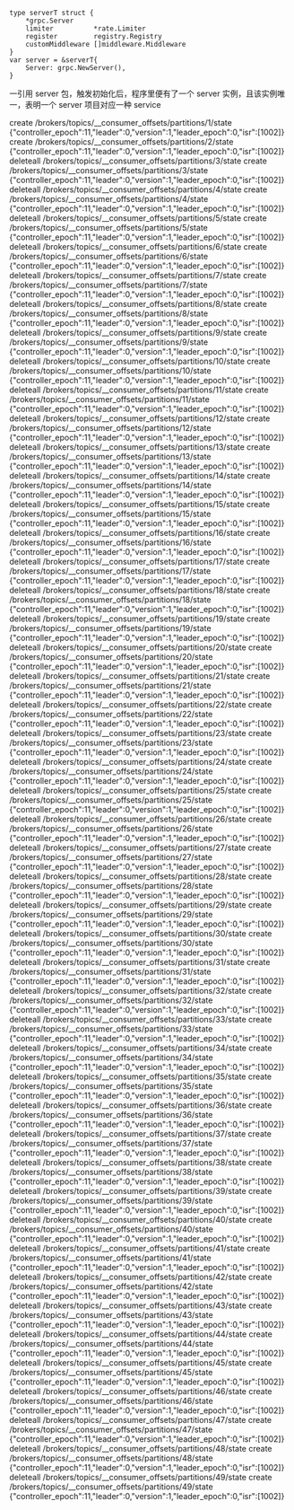 ```text
type serverT struct {
	*grpc.Server
	limiter          *rate.Limiter
	register         registry.Registry
	customMiddleware []middleware.Middleware
}
var server = &serverT{
	Server: grpc.NewServer(),
}
```

一引用 server 包，触发初始化后，程序里便有了一个 server 实例，且该实例唯一，表明一个 server 项目对应一种 service


create /brokers/topics/__consumer_offsets/partitions/1/state {"controller_epoch":11,"leader":0,"version":1,"leader_epoch":0,"isr":[1002]}
create /brokers/topics/__consumer_offsets/partitions/2/state {"controller_epoch":11,"leader":0,"version":1,"leader_epoch":0,"isr":[1002]}
deleteall /brokers/topics/__consumer_offsets/partitions/3/state
create /brokers/topics/__consumer_offsets/partitions/3/state {"controller_epoch":11,"leader":0,"version":1,"leader_epoch":0,"isr":[1002]}
deleteall /brokers/topics/__consumer_offsets/partitions/4/state
create /brokers/topics/__consumer_offsets/partitions/4/state {"controller_epoch":11,"leader":0,"version":1,"leader_epoch":0,"isr":[1002]}
deleteall /brokers/topics/__consumer_offsets/partitions/5/state
create /brokers/topics/__consumer_offsets/partitions/5/state {"controller_epoch":11,"leader":0,"version":1,"leader_epoch":0,"isr":[1002]}
deleteall /brokers/topics/__consumer_offsets/partitions/6/state
create /brokers/topics/__consumer_offsets/partitions/6/state {"controller_epoch":11,"leader":0,"version":1,"leader_epoch":0,"isr":[1002]}
deleteall /brokers/topics/__consumer_offsets/partitions/7/state
create /brokers/topics/__consumer_offsets/partitions/7/state {"controller_epoch":11,"leader":0,"version":1,"leader_epoch":0,"isr":[1002]}
deleteall /brokers/topics/__consumer_offsets/partitions/8/state
create /brokers/topics/__consumer_offsets/partitions/8/state {"controller_epoch":11,"leader":0,"version":1,"leader_epoch":0,"isr":[1002]}
deleteall /brokers/topics/__consumer_offsets/partitions/9/state
create /brokers/topics/__consumer_offsets/partitions/9/state {"controller_epoch":11,"leader":0,"version":1,"leader_epoch":0,"isr":[1002]}
deleteall /brokers/topics/__consumer_offsets/partitions/10/state
create /brokers/topics/__consumer_offsets/partitions/10/state {"controller_epoch":11,"leader":0,"version":1,"leader_epoch":0,"isr":[1002]}
deleteall /brokers/topics/__consumer_offsets/partitions/11/state
create /brokers/topics/__consumer_offsets/partitions/11/state {"controller_epoch":11,"leader":0,"version":1,"leader_epoch":0,"isr":[1002]}
deleteall /brokers/topics/__consumer_offsets/partitions/12/state
create /brokers/topics/__consumer_offsets/partitions/12/state {"controller_epoch":11,"leader":0,"version":1,"leader_epoch":0,"isr":[1002]}
deleteall /brokers/topics/__consumer_offsets/partitions/13/state
create /brokers/topics/__consumer_offsets/partitions/13/state {"controller_epoch":11,"leader":0,"version":1,"leader_epoch":0,"isr":[1002]}
deleteall /brokers/topics/__consumer_offsets/partitions/14/state
create /brokers/topics/__consumer_offsets/partitions/14/state {"controller_epoch":11,"leader":0,"version":1,"leader_epoch":0,"isr":[1002]}
deleteall /brokers/topics/__consumer_offsets/partitions/15/state
create /brokers/topics/__consumer_offsets/partitions/15/state {"controller_epoch":11,"leader":0,"version":1,"leader_epoch":0,"isr":[1002]}
deleteall /brokers/topics/__consumer_offsets/partitions/16/state
create /brokers/topics/__consumer_offsets/partitions/16/state {"controller_epoch":11,"leader":0,"version":1,"leader_epoch":0,"isr":[1002]}
deleteall /brokers/topics/__consumer_offsets/partitions/17/state
create /brokers/topics/__consumer_offsets/partitions/17/state {"controller_epoch":11,"leader":0,"version":1,"leader_epoch":0,"isr":[1002]}
deleteall /brokers/topics/__consumer_offsets/partitions/18/state
create /brokers/topics/__consumer_offsets/partitions/18/state {"controller_epoch":11,"leader":0,"version":1,"leader_epoch":0,"isr":[1002]}
deleteall /brokers/topics/__consumer_offsets/partitions/19/state
create /brokers/topics/__consumer_offsets/partitions/19/state {"controller_epoch":11,"leader":0,"version":1,"leader_epoch":0,"isr":[1002]}
deleteall /brokers/topics/__consumer_offsets/partitions/20/state
create /brokers/topics/__consumer_offsets/partitions/20/state {"controller_epoch":11,"leader":0,"version":1,"leader_epoch":0,"isr":[1002]}
deleteall /brokers/topics/__consumer_offsets/partitions/21/state
create /brokers/topics/__consumer_offsets/partitions/21/state {"controller_epoch":11,"leader":0,"version":1,"leader_epoch":0,"isr":[1002]}
deleteall /brokers/topics/__consumer_offsets/partitions/22/state
create /brokers/topics/__consumer_offsets/partitions/22/state {"controller_epoch":11,"leader":0,"version":1,"leader_epoch":0,"isr":[1002]}
deleteall /brokers/topics/__consumer_offsets/partitions/23/state
create /brokers/topics/__consumer_offsets/partitions/23/state {"controller_epoch":11,"leader":0,"version":1,"leader_epoch":0,"isr":[1002]}
deleteall /brokers/topics/__consumer_offsets/partitions/24/state
create /brokers/topics/__consumer_offsets/partitions/24/state {"controller_epoch":11,"leader":0,"version":1,"leader_epoch":0,"isr":[1002]}
deleteall /brokers/topics/__consumer_offsets/partitions/25/state
create /brokers/topics/__consumer_offsets/partitions/25/state {"controller_epoch":11,"leader":0,"version":1,"leader_epoch":0,"isr":[1002]}
deleteall /brokers/topics/__consumer_offsets/partitions/26/state
create /brokers/topics/__consumer_offsets/partitions/26/state {"controller_epoch":11,"leader":0,"version":1,"leader_epoch":0,"isr":[1002]}
deleteall /brokers/topics/__consumer_offsets/partitions/27/state
create /brokers/topics/__consumer_offsets/partitions/27/state {"controller_epoch":11,"leader":0,"version":1,"leader_epoch":0,"isr":[1002]}
deleteall /brokers/topics/__consumer_offsets/partitions/28/state
create /brokers/topics/__consumer_offsets/partitions/28/state {"controller_epoch":11,"leader":0,"version":1,"leader_epoch":0,"isr":[1002]}
deleteall /brokers/topics/__consumer_offsets/partitions/29/state
create /brokers/topics/__consumer_offsets/partitions/29/state {"controller_epoch":11,"leader":0,"version":1,"leader_epoch":0,"isr":[1002]}
deleteall /brokers/topics/__consumer_offsets/partitions/30/state
create /brokers/topics/__consumer_offsets/partitions/30/state {"controller_epoch":11,"leader":0,"version":1,"leader_epoch":0,"isr":[1002]}
deleteall /brokers/topics/__consumer_offsets/partitions/31/state
create /brokers/topics/__consumer_offsets/partitions/31/state {"controller_epoch":11,"leader":0,"version":1,"leader_epoch":0,"isr":[1002]}
deleteall /brokers/topics/__consumer_offsets/partitions/32/state
create /brokers/topics/__consumer_offsets/partitions/32/state {"controller_epoch":11,"leader":0,"version":1,"leader_epoch":0,"isr":[1002]}
deleteall /brokers/topics/__consumer_offsets/partitions/33/state
create /brokers/topics/__consumer_offsets/partitions/33/state {"controller_epoch":11,"leader":0,"version":1,"leader_epoch":0,"isr":[1002]}
deleteall /brokers/topics/__consumer_offsets/partitions/34/state
create /brokers/topics/__consumer_offsets/partitions/34/state {"controller_epoch":11,"leader":0,"version":1,"leader_epoch":0,"isr":[1002]}
deleteall /brokers/topics/__consumer_offsets/partitions/35/state
create /brokers/topics/__consumer_offsets/partitions/35/state {"controller_epoch":11,"leader":0,"version":1,"leader_epoch":0,"isr":[1002]}
deleteall /brokers/topics/__consumer_offsets/partitions/36/state
create /brokers/topics/__consumer_offsets/partitions/36/state {"controller_epoch":11,"leader":0,"version":1,"leader_epoch":0,"isr":[1002]}
deleteall /brokers/topics/__consumer_offsets/partitions/37/state
create /brokers/topics/__consumer_offsets/partitions/37/state {"controller_epoch":11,"leader":0,"version":1,"leader_epoch":0,"isr":[1002]}
deleteall /brokers/topics/__consumer_offsets/partitions/38/state
create /brokers/topics/__consumer_offsets/partitions/38/state {"controller_epoch":11,"leader":0,"version":1,"leader_epoch":0,"isr":[1002]}
deleteall /brokers/topics/__consumer_offsets/partitions/39/state
create /brokers/topics/__consumer_offsets/partitions/39/state {"controller_epoch":11,"leader":0,"version":1,"leader_epoch":0,"isr":[1002]}
deleteall /brokers/topics/__consumer_offsets/partitions/40/state
create /brokers/topics/__consumer_offsets/partitions/40/state {"controller_epoch":11,"leader":0,"version":1,"leader_epoch":0,"isr":[1002]}
deleteall /brokers/topics/__consumer_offsets/partitions/41/state
create /brokers/topics/__consumer_offsets/partitions/41/state {"controller_epoch":11,"leader":0,"version":1,"leader_epoch":0,"isr":[1002]}
deleteall /brokers/topics/__consumer_offsets/partitions/42/state
create /brokers/topics/__consumer_offsets/partitions/42/state {"controller_epoch":11,"leader":0,"version":1,"leader_epoch":0,"isr":[1002]}
deleteall /brokers/topics/__consumer_offsets/partitions/43/state
create /brokers/topics/__consumer_offsets/partitions/43/state {"controller_epoch":11,"leader":0,"version":1,"leader_epoch":0,"isr":[1002]}
deleteall /brokers/topics/__consumer_offsets/partitions/44/state
create /brokers/topics/__consumer_offsets/partitions/44/state {"controller_epoch":11,"leader":0,"version":1,"leader_epoch":0,"isr":[1002]}
deleteall /brokers/topics/__consumer_offsets/partitions/45/state
create /brokers/topics/__consumer_offsets/partitions/45/state {"controller_epoch":11,"leader":0,"version":1,"leader_epoch":0,"isr":[1002]}
deleteall /brokers/topics/__consumer_offsets/partitions/46/state
create /brokers/topics/__consumer_offsets/partitions/46/state {"controller_epoch":11,"leader":0,"version":1,"leader_epoch":0,"isr":[1002]}
deleteall /brokers/topics/__consumer_offsets/partitions/47/state
create /brokers/topics/__consumer_offsets/partitions/47/state {"controller_epoch":11,"leader":0,"version":1,"leader_epoch":0,"isr":[1002]}
deleteall /brokers/topics/__consumer_offsets/partitions/48/state
create /brokers/topics/__consumer_offsets/partitions/48/state {"controller_epoch":11,"leader":0,"version":1,"leader_epoch":0,"isr":[1002]}
deleteall /brokers/topics/__consumer_offsets/partitions/49/state
create /brokers/topics/__consumer_offsets/partitions/49/state {"controller_epoch":11,"leader":0,"version":1,"leader_epoch":0,"isr":[1002]}
